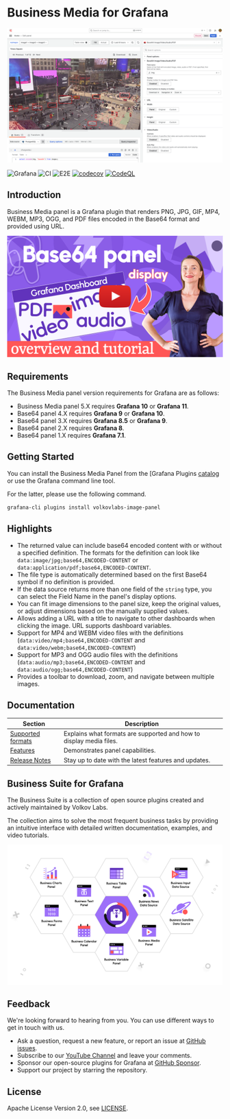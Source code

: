 # Business Media for Grafana

![Media](https://raw.githubusercontent.com/volkovlabs/business-media/main/src/img/image-panel.png)

![Grafana](https://img.shields.io/badge/Grafana-11.1-orange)
![CI](https://github.com/volkovlabs/business-media/workflows/CI/badge.svg)
![E2E](https://github.com/volkovlabs/business-media/workflows/E2E/badge.svg)
[![codecov](https://codecov.io/gh/VolkovLabs/business-media/branch/main/graph/badge.svg)](https://codecov.io/gh/VolkovLabs/business-media)
[![CodeQL](https://github.com/VolkovLabs/business-media/actions/workflows/codeql-analysis.yml/badge.svg)](https://github.com/VolkovLabs/business-media/actions/workflows/codeql-analysis.yml)

## Introduction

Business Media panel is a Grafana plugin that renders PNG, JPG, GIF, MP4, WEBM, MP3, OGG, and PDF files encoded in the Base64 format and provided using URL.

[![Display images and PDF on Grafana using Business Media panel](https://raw.githubusercontent.com/volkovlabs/business-media/main/img/overview.png)](https://youtu.be/hLMtsCWPOg8)

## Requirements

The Business Media panel version requirements for Grafana are as follows:

- Business Media panel 5.X requires **Grafana 10** or **Grafana 11**.
- Base64 panel 4.X requires **Grafana 9** or **Grafana 10**.
- Base64 panel 3.X requires **Grafana 8.5** or **Grafana 9**.
- Base64 panel 2.X requires **Grafana 8**.
- Base64 panel 1.X requires **Grafana 7.1**.

## Getting Started

You can install the Business Media Panel from the [Grafana Plugins [catalog](https://grafana.com/grafana/plugins/volkovlabs-image-panel/) or use the Grafana command line tool.

For the latter, please use the following command.

```bash
grafana-cli plugins install volkovlabs-image-panel
```

## Highlights

- The returned value can include base64 encoded content with or without a specified definition. The formats for the definition can look like `data:image/jpg;base64,ENCODED-CONTENT` or `data:application/pdf;base64,ENCODED-CONTENT`.
- The file type is automatically determined based on the first Base64 symbol if no definition is provided.
- If the data source returns more than one field of the `string` type, you can select the Field Name in the panel's display options.
- You can fit image dimensions to the panel size, keep the original values, or adjust dimensions based on the manually supplied values.
- Allows adding a URL with a title to navigate to other dashboards when clicking the image. URL supports dashboard variables.
- Support for MP4 and WEBM video files with the definitions (`data:video/mp4;base64,ENCODED-CONTENT` and `data:video/webm;base64,ENCODED-CONTENT`)
- Support for MP3 and OGG audio files with the definitions (`data:audio/mp3;base64,ENCODED-CONTENT` and `data:audio/ogg;base64,ENCODED-CONTENT`)
- Provides a toolbar to download, zoom, and navigate between multiple images.

## Documentation

| Section                                                                    | Description                                                         |
| -------------------------------------------------------------------------- | ------------------------------------------------------------------- |
| [Supported formats](https://volkovlabs.io/plugins/business-media/formats/) | Explains what formats are supported and how to display media files. |
| [Features](https://volkovlabs.io/plugins/business-media/features/)         | Demonstrates panel capabilities.                                    |
| [Release Notes](https://volkovlabs.io/plugins/business-media/release/)     | Stay up to date with the latest features and updates.               |

## Business Suite for Grafana

The Business Suite is a collection of open source plugins created and actively maintained by Volkov Labs.

The collection aims to solve the most frequent business tasks by providing an intuitive interface with detailed written documentation, examples, and video tutorials.

[![Business Suite for Grafana](https://raw.githubusercontent.com/VolkovLabs/.github/main/business.png)](https://volkovlabs.io/plugins/)

## Feedback

We're looking forward to hearing from you. You can use different ways to get in touch with us.

- Ask a question, request a new feature, or report an issue at [GitHub issues](https://github.com/volkovlabs/business-media/issues/).
- Subscribe to our [YouTube Channel](https://www.youtube.com/@volkovlabs) and leave your comments.
- Sponsor our open-source plugins for Grafana at [GitHub Sponsor](https://github.com/sponsors/VolkovLabs).
- Support our project by starring the repository.

## License

Apache License Version 2.0, see [LICENSE](https://github.com/volkovlabs/business-media/blob/main/LICENSE).
